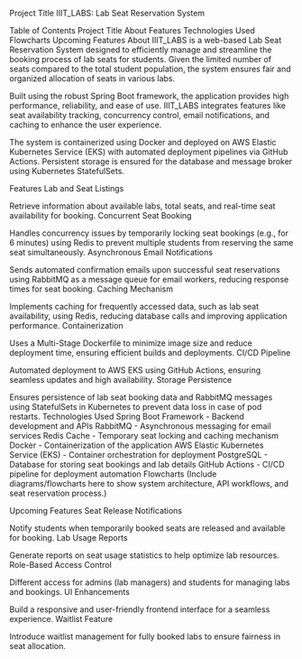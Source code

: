 Project Title
IIIT_LABS: Lab Seat Reservation System

Table of Contents
Project Title
About
Features
Technologies Used
Flowcharts
Upcoming Features
About
IIIT_LABS is a web-based Lab Seat Reservation System designed to efficiently manage and streamline the booking process of lab seats for students. Given the limited number of seats compared to the total student population, the system ensures fair and organized allocation of seats in various labs.

Built using the robust Spring Boot framework, the application provides high performance, reliability, and ease of use. IIIT_LABS integrates features like seat availability tracking, concurrency control, email notifications, and caching to enhance the user experience.

The system is containerized using Docker and deployed on AWS Elastic Kubernetes Service (EKS) with automated deployment pipelines via GitHub Actions. Persistent storage is ensured for the database and message broker using Kubernetes StatefulSets.

Features
Lab and Seat Listings

Retrieve information about available labs, total seats, and real-time seat availability for booking.
Concurrent Seat Booking

Handles concurrency issues by temporarily locking seat bookings (e.g., for 6 minutes) using Redis to prevent multiple students from reserving the same seat simultaneously.
Asynchronous Email Notifications

Sends automated confirmation emails upon successful seat reservations using RabbitMQ as a message queue for email workers, reducing response times for seat booking.
Caching Mechanism

Implements caching for frequently accessed data, such as lab seat availability, using Redis, reducing database calls and improving application performance.
Containerization

Uses a Multi-Stage Dockerfile to minimize image size and reduce deployment time, ensuring efficient builds and deployments.
CI/CD Pipeline

Automated deployment to AWS EKS using GitHub Actions, ensuring seamless updates and high availability.
Storage Persistence

Ensures persistence of lab seat booking data and RabbitMQ messages using StatefulSets in Kubernetes to prevent data loss in case of pod restarts.
Technologies Used
Spring Boot Framework - Backend development and APIs
RabbitMQ - Asynchronous messaging for email services
Redis Cache - Temporary seat locking and caching mechanism
Docker - Containerization of the application
AWS Elastic Kubernetes Service (EKS) - Container orchestration for deployment
PostgreSQL - Database for storing seat bookings and lab details
GitHub Actions - CI/CD pipeline for deployment automation
Flowcharts
(Include diagrams/flowcharts here to show system architecture, API workflows, and seat reservation process.)

Upcoming Features
Seat Release Notifications

Notify students when temporarily booked seats are released and available for booking.
Lab Usage Reports

Generate reports on seat usage statistics to help optimize lab resources.
Role-Based Access Control

Different access for admins (lab managers) and students for managing labs and bookings.
UI Enhancements

Build a responsive and user-friendly frontend interface for a seamless experience.
Waitlist Feature

Introduce waitlist management for fully booked labs to ensure fairness in seat allocation.
